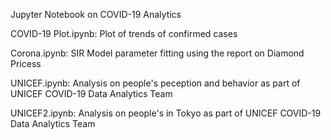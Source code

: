 Jupyter Notebook on COVID-19 Analytics

COVID-19 Plot.ipynb:  Plot of trends of confirmed cases

Corona.ipynb: SIR Model parameter fitting using the report on Diamond Pricess

UNICEF.ipynb: Analysis on people's peception and behavior as part of UNICEF COVID-19 Data Analytics Team

UNICEF2.ipynb: Analysis on people's in Tokyo as part of UNICEF COVID-19 Data Analytics Team
